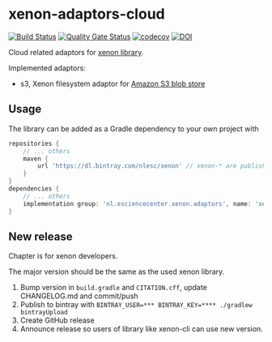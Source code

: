 # xenon-adaptors-cloud

[![Build Status](https://travis-ci.org/xenon-middleware/xenon-adaptors-cloud.svg?branch=master)](https://travis-ci.org/xenon-middleware/xenon-adaptors-cloud)
[![Quality Gate Status](https://sonarcloud.io/api/project_badges/measure?project=xenon-middleware_xenon-adaptors-cloud&metric=alert_status)](https://sonarcloud.io/dashboard?id=xenon-middleware_xenon-adaptors-cloud)
[![codecov](https://codecov.io/gh/xenon-middleware/xenon-adaptors-cloud/branch/master/graph/badge.svg)](https://codecov.io/gh/xenon-middleware/xenon-adaptors-cloud)
[![DOI](https://zenodo.org/badge/136933840.svg)](https://zenodo.org/badge/latestdoi/136933840)

Cloud related adaptors for [xenon library](https://github.com/xenon-middleware/xenon).

Implemented adaptors:
* s3, Xenon filesystem adaptor for [Amazon S3 blob store](https://aws.amazon.com/s3/)
 
## Usage

The library can be added as a Gradle dependency to your own project with
```groovy
repositories {
    // ... others
    maven {
        url 'https://dl.bintray.com/nlesc/xenon' // xenon-* are published on bintray, not on jcenter
    }
}
dependencies {
    // ... others
    implementation group: 'nl.esciencecenter.xenon.adaptors', name: 'xenon-adaptors-cloud', version: '3.0.0'
}
```

## New release

Chapter is for xenon developers.

The major version should be the same as the used xenon library.

1. Bump version in `build.gradle` and `CITATION.cff`, update CHANGELOG.md and commit/push 
1. Publish to bintray with `BINTRAY_USER=*** BINTRAY_KEY=**** ./gradlew bintrayUpload`
1. Create GitHub release
1. Announce release so users of library like xenon-cli can use new version.
